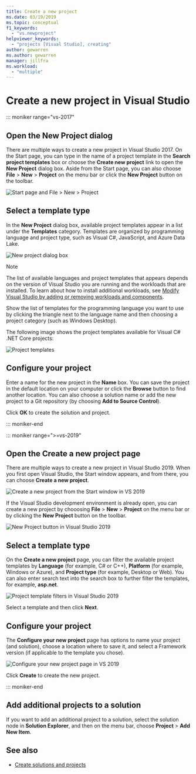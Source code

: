 ```yaml
---
title: Create a new project
ms.date: 03/19/2019
ms.topic: conceptual
f1_keywords:
  - "vs.newproject"
helpviewer_keywords:
  - "projects [Visual Studio], creating"
author: gewarren
ms.author: gewarren
manager: jillfra
ms.workload:
  - "multiple"
---
```

# Create a new project in Visual Studio

::: moniker range="vs-2017"

## Open the New Project dialog

There are multiple ways to create a new project in Visual Studio 2017. On the Start page, you can type in the name of a project template in the **Search project templates** box or choose the **Create new project** link to open the **New Project** dialog box. Aside from the Start page, you can also choose **File** > **New** > **Project** on the menu bar or click the **New Project** button on the toolbar.

![Start page and File > New > Project](./media/vside-newproject1.png)

## Select a template type

In the **New Project** dialog box, available project templates appear in a list under the **Templates** category. Templates are organized by programming language and project type, such as Visual C#, JavaScript, and Azure Data Lake.

![New project dialog box](./media/vside-newproject-templates-list.png)

> [!NOTE]
> The list of available languages and project templates that appears depends on the version of Visual Studio you are running and the workloads that are installed. To learn about how to install additional workloads, see [Modify Visual Studio by adding or removing workloads and components](../install/modify-visual-studio.md).

Show the list of templates for the programming language you want to use by clicking the triangle next to the language name and then choosing a project category (such as Windows Desktop).

The following image shows the project templates available for Visual C# .NET Core projects:

![Project templates](./media/new-project-dialog-net-core.png)

## Configure your project

Enter a name for the new project in the **Name** box. You can save the project in the default location on your computer or click the **Browse** button to find another location. You can also choose a solution name or add the new project to a Git repository (by choosing **Add to Source Control**).

Click **OK** to create the solution and project.

::: moniker-end

::: moniker range=">=vs-2019"

## Open the Create a new project page

There are multiple ways to create a new project in Visual Studio 2019. When you first open Visual Studio, the Start window appears, and from there, you can choose **Create a new project**.

![Create a new project from the Start window in VS 2019](media/vs-2019/start-window-create-new-project.png)

If the Visual Studio development environment is already open, you can create a new project by chooosing **File** > **New** > **Project** on the menu bar or by clicking the **New Project** button on the toolbar.

![New Project button in Visual Studio 2019](media/vs-2019/new-project-button.png)

## Select a template type

On the **Create a new project** page, you can filter the available project templates by **Language** (for example, C# or C++), **Platform** (for example, Windows or Azure), and **Project type** (for example, Desktop or Web). You can also enter search text into the search box to further filter the templates, for example, **asp.net**.

![Project template filters in Visual Studio 2019](media/vs-2019/create-new-project-filters.png)

Select a template and then click **Next**.

## Configure your project

The **Configure your new project** page has options to name your project (and solution), choose a location where to save it, and select a Framework version (if applicable to the template you chose).

![Configure your new project page in VS 2019](media/vs-2019/configure-new-project.png)

Click **Create** to create the new project.

::: moniker-end

## Add additional projects to a solution

If you want to add an additional project to a solution, select the solution node in **Solution Explorer**, and then on the menu bar, choose **Project** > **Add New Item**.

## See also

- [Create solutions and projects](creating-solutions-and-projects.md)
